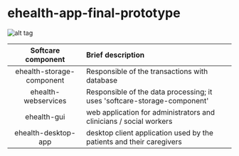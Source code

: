 # ehealth-app-final-prototype

![alt tag](https://github.com/seaclouds-atos/softcare-secondary-implementation/blob/master/readme/seaclouds-softcare.png?raw=true)

| Softcare component  | Brief description  |
| :------------: |:---------------|
| ehealth-storage-component      | Responsible of the transactions with database |
| ehealth-webservices      | Responsible of the data processing; it uses 'softcare-storage-component'     |
| ehealth-gui | web application for administrators and clinicians / social workers  |
| ehealth-desktop-app | desktop client application used by the patients and their caregivers |
